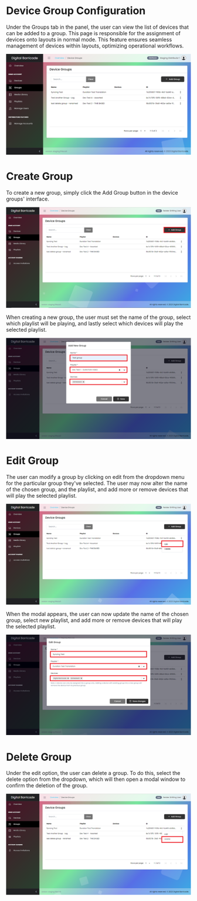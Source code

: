 # Device Group Configuration

<div class="description">

Under the Groups tab in the panel, the user can view the list of devices that can be added to a group. This page is responsible for the assignment of devices onto layouts in normal mode. This feature ensures seamless management of devices within layouts, optimizing operational workflows.

![group_create_playlist](/images/groups/groupsTab.png ":size=100%")

</div>

# Create Group

<div class="description">

To create a new group, simply click the Add Group button in the device groups' interface.

![create_device_config](/images/groups/groupsAdd.png ":size=100%")

When creating a new group, the user must set the name of the group, select which playlist will be playing, and lastly select which devices will play the selected playlist.

![add_new_group](/images/groups/groupsAddModal.png ":size=100%")

</div>

# Edit Group

<div class="description">

The user can modify a group by clicking on edit from the dropdown menu for the particular group they've selected. The user may now alter the name of the chosen group, and the playlist, and add more or remove devices that will play the selected playlist.

![edit_device_group](/images/groups/groupsEdit.png ":size=100%")

When the modal appears, the user can now update the name of the chosen group, select new playlist, and add more or remove devices that will play the selected playlist.

![edit_device_group](/images/groups/groupsEditModal.png ":size=100%")

</div>

# Delete Group

<div class="description">

Under the edit option, the user can delete a group. To do this, select the delete option from the dropdown, which will then open a modal window to confirm the deletion of the group.

![delete_device_group](/images/groups/groupsDelete.png ":size=100%")

</div>

